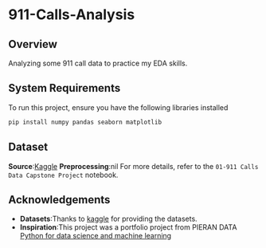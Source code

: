# 911-Calls-Analysis

## Overview
Analyzing some 911 call data to practice my EDA skills.

## System Requirements
To run this project, ensure you have the following libraries installed
```bash
pip install numpy pandas seaborn matplotlib
```

## Dataset
**Source**:[Kaggle](https://www.kaggle.com/mchirico/montcoalert)
**Preprocessing**:nil
For more details, refer to the `01-911 Calls Data Capstone Project` notebook.


## Acknowledgements
- **Datasets**:Thanks to [kaggle]() for providing the datasets.
- **Inspiration**:This project was a portfolio project from PIERAN DATA [Python   for data science and machine learning](https://www.udemy.com/course/python-for-data-science-and-machine-learning-bootcamp/?couponCode=ST6MT103124)